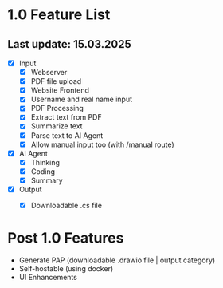 # 1.0 Feature List
## Last update: 15.03.2025
- [x] Input
    - [x] Webserver
    - [x] PDF file upload
    - [x] Website Frontend
    - [x] Username and real name input
    - [x] PDF Processing
    - [x] Extract text from PDF
    - [x] Summarize text
    - [x] Parse text to AI Agent
    - [x] Allow manual input too (with /manual route)

- [x] AI Agent
    - [x] Thinking
    - [x] Coding
    - [x] Summary

- [x] Output
    - [x] Downloadable .cs file


# Post 1.0 Features
- Generate PAP (downloadable .drawio file | output category)
- Self-hostable (using docker)
- UI Enhancements
